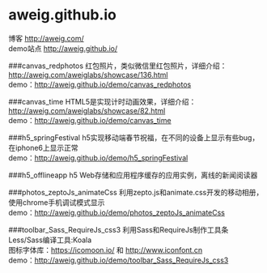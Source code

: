 # aweig.github.io
博客 http://aweig.com/  
demo站点 http://aweig.github.io/

###canvas_redphotos
红包照片，类似微信里红包照片，详细介绍：http://aweig.com/aweiglabs/showcase/136.html  
demo：http://aweig.github.io/demo/canvas_redphotos

###canvas_time
HTML5是实现计时动画效果，详细介绍：http://aweig.com/aweiglabs/showcase/82.html  
demo：http://aweig.github.io/demo/canvas_time

###h5_springFestival
h5实现移动端春节祝福，在不同的设备上显示有些bug，在iphone6上显示正常  
demo：http://aweig.github.io/demo/h5_springFestival

###h5_offlineapp
h5 Web存储和应用程序缓存的应用实例，离线的新闻阅读器

###photos_zeptoJs_animateCss
利用zepto.js和animate.css开发的移动相册，使用chrome手机调试模式显示    
demo：http://aweig.github.io/demo/photos_zeptoJs_animateCss

###toolbar_Sass_RequireJs_css3
利用Sass和RequireJs制作工具条  
Less/Sass编译工具:Koala  
图标字体库：https://icomoon.io/ 和 http://www.iconfont.cn  
demo：http://aweig.github.io/demo/toolbar_Sass_RequireJs_css3
